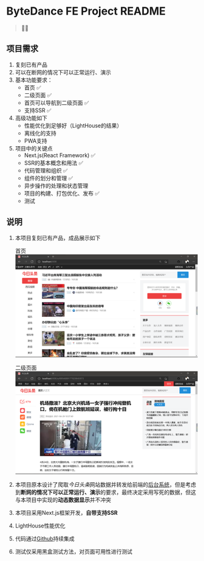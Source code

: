 # ByteDance FE Project README

> 👨‍💻

## 项目需求

1. 复刻已有产品
2. 可以在断网的情况下可以正常运行、演示
3. 基本功能要求：
    - 首页 ✅
    - 二级页面 ✅
    - 首页可以导航到二级页面 ✅
    - 支持SSR ✅
4. 高级功能如下
    - 性能优化到足够好（LightHouse的结果）
    - 离线化的支持
    - PWA支持
5. 项目中的关键点
    - Next.js(React Framework) ✅
    - SSR的基本概念和用法 ✅
    - 代码管理和组织 ✅
    - 组件的划分和管理 ✅
    - 异步操作的处理和状态管理
    - 项目的构建、打包优化、发布 ✅
    - 测试

## 说明

1. 本项目复刻已有产品，成品展示如下

    首页
    ![首页](README.assets/image-index.png)

    二级页面
    ![二级页面](README.assets/image-page2.png)

2. 本项目原本设计了爬取*今日头条*网站数据并转发给前端的[后台系统](../lesson-3-homework/Spider/server.js)，但是考虑到**断网的情况下可以正常运行、演示**的要求，最终决定采用写死的数据，但这与本项目中实现的**动态数据显示**并不冲突

3. 本项目采用Next.js框架开发，**自带支持SSR**

4. LightHouse性能优化

5. 代码通过[Github](https://github.com/Laffery/ByteDance-Frontend)持续集成

6. 测试仅采用黑盒测试方法，对页面可用性进行测试
